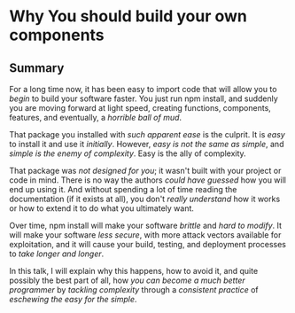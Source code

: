 # Why You should build your own components

## Summary

For a long time now, it has been easy to import code that will allow
you to _begin_ to build your software faster. You just run npm
install, and suddenly you are moving forward at light speed, creating
functions, components, features, and eventually, a _horrible ball of
mud_.

That package you installed with _such apparent ease_ is the culprit.
It is _easy_ to install it and use it _initially_. However, _easy is
not the same as simple_, and _simple is the enemy of complexity_. Easy
is the ally of complexity.

That package was _not designed for you_; it wasn't built with your
project or code in mind. There is no way the authors _could have
guessed_ how you will end up using it. And without spending a lot of
time reading the documentation (if it exists at all), you don't
_really understand_ how it works or how to extend it to do what you
ultimately want.

Over time, npm install will make your software _brittle_ and _hard to
modify_. It will make your software _less secure_, with more attack
vectors available for exploitation, and it will cause your build,
testing, and deployment processes to _take longer and longer_.

In this talk, I will explain why this happens, how to avoid it, and
quite possibly the best part of all, how _you can become a much better
programmer_ by _tackling complexity_ through a _consistent practice_
of _eschewing the easy for the simple_.
